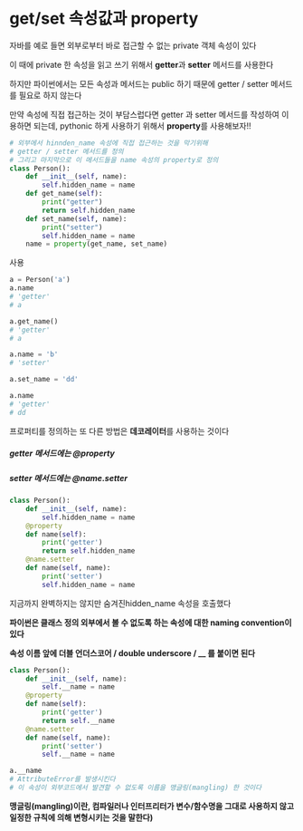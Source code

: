 # get/set 속성값과 property

자바를 예로 들면 외부로부터 바로 접근할 수 없는 private 객체 속성이 있다

이 때에 private 한 속성을 읽고 쓰기 위해서 **getter**과 **setter** 메서드를 사용한다

하지만 파이썬에서는 모든 속성과 메서드는 public 하기 때문에 getter / setter 메서드를 필요로 하지 않는다

만약 속성에 직접 접근하는 것이 부담스럽다면  getter 과 setter 메서드를 작성하여 이용하면 되는데, pythonic 하게 사용하기 위해서 **property**를 사용해보자!!

~~~python
# 외부에서 hinnden_name 속성에 직접 접근하는 것을 막기위해
# getter / setter 메서드를 정의
# 그리고 마지막으로 이 메서드들을 name 속성의 property로 정의
class Person():
    def __init__(self, name):
        self.hidden_name = name
    def get_name(self):
        print("getter")
        return self.hidden_name
    def set_name(self, name):
        print("setter")
        self.hidden_name = name
    name = property(get_name, set_name)
~~~

사용

~~~python
a = Person('a')
a.name
# 'getter'
# a

a.get_name()
# 'getter'
# a

a.name = 'b'
# 'setter'

a.set_name = 'dd'

a.name
# 'getter'
# dd
~~~

프로퍼티를 정의하는 또 다른 방법은 **데코레이터**를 사용하는 것이다

##### getter 메서드에는 @property

##### setter 메서드에는 @name.setter

~~~python
class Person():
    def __init__(self, name):
        self.hidden_name = name
    @property
    def name(self):
        print('getter')
        return self.hidden_name
    @name.setter
    def name(self, name):
        print('setter')
        self.hidden_name = name
~~~

지금까지 완벽하지는 않지만 숨겨진hidden_name 속성을 호출했다

**파이썬은 클래스 정의 외부에서 볼 수 없도록 하는 속성에 대한 naming convention이 있다**

**속성 이름 앞에 더블 언더스코어 / double underscore / __ 를 붙이면 된다**

~~~python
class Person():
    def __init__(self, name):
        self.__name = name
    @property
    def name(self):
        print('getter')
        return self.__name
    @name.setter
    def name(self, name):
        print('setter')
        self.__name = name
~~~

~~~python
a.__name 
# AttributeError를 발생시킨다
# 이 속성이 외부코드에서 발견할 수 없도록 이름을 맹글링(mangling) 한 것이다
~~~

**맹글링(mangling)이란, 컴파일러나 인터프리터가 변수/함수명을 그대로 사용하지 않고 일정한 규칙에 의해 변형시키는 것을 말한다)**